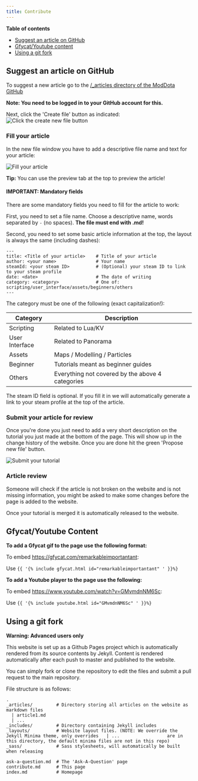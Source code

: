 ```yaml
---
title: Contribute
---
```


**Table of contents**

- [Suggest an article on GitHub](#suggest-an-article-on-github)
- [Gfycat/Youtube content](#gfycatyoutube-content)
- [Using a git fork](#using-a-git-fork)



## Suggest an article on GitHub

To suggest a new article go to the [/_articles directory of the ModDota GitHub](https://github.com/ModDota/moddota.github.io/tree/master/_articles)

**Note: You need to be logged in to your GitHub account for this.**

Next, click the 'Create file' button as indicated:
![Click the create new file button](https://i.imgur.com/hzOmlcA.png)



### Fill your article

In the new file window you have to add a descriptive file name and text for your article:

![Fill your article](https://i.imgur.com/4CcOl0i.png)

**Tip:** You can use the preview tab at the top to preview the article!


#### IMPORTANT: Mandatory fields

There are some mandatory fields you need to fill for the article to work:

First, you need to set a file name. Choose a descriptive name, words separated by `-` (no spaces). **The file must end with .md!**

Second, you need to set some basic article information at the top, the layout is always the same (including dashes):

```
---
title: <Title of your article>    # Title of your article
author: <your name>               # Your name
steamId: <your steam ID>          # (Optional) your steam ID to link to your steam profile
date: <date>                      # The date of writing
category: <category>              # One of: scripting/user_interface/assets/beginners/others
---
```

The category must be one of the following (exact capitalization!):

Category | Description 
--- | ---
Scripting | Related to Lua/KV 
User Interface | Related to Panorama 
Assets | Maps / Modelling / Particles 
Beginner | Tutorials meant as beginner guides 
Others | Everything not covered by the above 4 categories 

The steam ID field is optional. If you fill it in we will automatically generate a link to your steam profile at the top of the article.

### Submit your article for review

Once you're done you just need to add a very short description on the tutorial you just made at the bottom of the page. This will show up in the change history of the website. Once you are done hit the green 'Propose new file' button.

![Submit your tutorial](https://i.imgur.com/xkwdcRx.png)

### Article review

Someone will check if the article is not broken on the website and is not missing information, you might be asked to make some changes before the page is added to the website.

Once your tutorial is merged it is automatically released to the website.



## Gfycat/Youtube Content

**To add a Gfycat gif to the page use the following format:**

To embed https://gfycat.com/remarkableimportantant:

Use `{{ '{% include gfycat.html id="remarkableimportantant" ' }}%}`



**To add a Youtube player to the page use the following:**

To embed https://www.youtube.com/watch?v=GMvmdnNM6Sc:

Use `{{ '{% include youtube.html id="GMvmdnNM6Sc" ' }}%}`



## Using a git fork

**Warning: Advanced users only**

This website is set up as a Github Pages project which is automatically rendered from its source contents by Jekyll. Content is rendered automatically after each push to master and published to the website.

You can simply fork or clone the repository to edit the files and submit a pull request to the main repository.

File structure is as follows:

```
.
_articles/         # Directory storing all articles on the website as markdown files
  | article1.md
  | ...
_includes/         # Directory containing Jekyll includes
_layouts/          # Website layout files. (NOTE: We override the Jekyll Minima theme, only overrides   | ...                  are in this directory, the default minima files are not in this repo)
_sass/             # Sass stylesheets, will automatically be built when releasing

ask-a-question.md  # The 'Ask-A-Question' page
contribute.md      # This page
index.md           # Homepage
```


